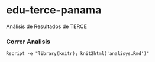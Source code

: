# edu-terce-panama
Análisis de Resultados de TERCE

### Correr Analisis
```Rscript -e "library(knitr); knit2html('analisys.Rmd')"```
